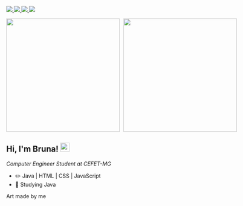 <!-- Redes Sociais -->
<p>
  <a href="https://www.instagram.com/br.c.m.c/" target="_blank">
    <img loading="lazy" src="https://img.shields.io/badge/-Instagram?style=for-the-badge&logo=instagram&logoColor=white">
  </a>
  <a href="https://www.twitch.tv/smashedpowtato" target="_blank">
    <img loading="lazy" src="https://img.shields.io/badge/-Twitch?style=for-the-badge&logo=twitch&logoColor=white">
  </a>
  <a href="mailto:brunacastromorais@gmail.com">
    <img loading="lazy" src="https://img.shields.io/badge/-Gmail?style=for-the-badge&logo=gmail&logoColor=white">
  </a>
  <a href="https://www.linkedin.com/in/brunamoraiscarvalho/" target="_blank">
    <img loading="lazy" src="https://img.shields.io/badge/-LinkedIn?style=for-the-badge&logo=linkedin&logoColor=white">
  </a>
</p>

<!-- Imagens -->
<div style="display: flex; gap: 10px; margin-top: 10px;">
  <img src="https://github.com/BuruDAnette/BuruDAnette/blob/main/missBruna.gif" width="300" />
  <img src="https://github.com/BuruDAnette/BuruDAnette/blob/main/misterB.gif" width="300" />
</div>

<!-- Informações -->
<h2>Hi, I'm Bruna! <img src="https://github.githubassets.com/images/mona-whisper.gif" height="24" /></h2>

<p><em>Computer Engineer Student at CEFET-MG</em></p>
<ul>
  <li>✏️ Java | HTML | CSS | JavaScript</li>
  <li>🌱 Studying Java</li>
</ul>
<p>Art made by me</p>
